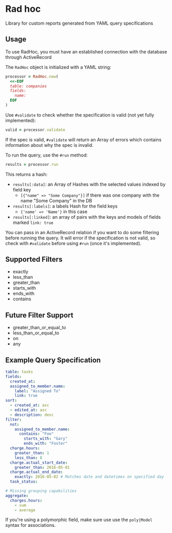 # Rad hoc
Library for custom reports generated from YAML query specifications

## Usage
To use RadHoc, you must have an established connection with the database through ActiveRecord

The `RadHoc` object is initialized with a YAML string:
```ruby
processor = RadHoc.new(
  <<-EOF
  table: companies
  fields:
    name:
  EOF
)
```

Use `#validate` to check whether the specification is valid (not yet fully implemented):
```ruby
valid = processor.validate
```
If the spec is valid, `#validate` will return an Array of errors which contains information about why the spec is invalid.

To run the query, use the `#run` method:
```ruby
results = processor.run
```
This returns a hash:
- `results[:data]`: an Array of Hashes with the selected values indexed by field key 
  - `[{"name" => "Some Company"}]` if there was one company with the name "Some Company" in the DB
- `results[:labels]`: a labels Hash for the field keys
  - `{'name' => 'Name'}` in this case
- `results[:linked]`: an array of pairs with the keys and models of fields marked `link: true`

You can pass in an ActiveRecord relation if you want to do some filtering before running the query. It will error if the specification is not valid, so check with `#validate` before using `#run` (once it's implemented).

## Supported Filters
* exactly
* less_than
* greater_than
* starts_with
* ends_with
* contains

## Future Filter Support
* greater_than_or_equal_to
* less_than_or_equal_to
* on
* any

## Example Query Specification
```yaml
table: tasks
fields:
  created_at:
  assigned_to_member.name:
    label: "Assigned To"
    link: true
sort:
  - created_at: asc
  - edited_at: asc
  - description: desc
filter:
  not:
    assigned_to_member.name:
      contains: "Foo"
        starts_with: "Gary"
        ends_with: "Foster"
  charge.hours:
    greater_than: 1
    less_than: 8
  charge.actual_start_date:
    greater_than: 2016-05-01
  charge.actual_end_date:
    exactly: 2016-05-02 # Matches date and datetimes on specified day
  task_status:

# Missing grouping capabilities
aggregate:
  charges.hours:
    - sum
    - average
```

If you're using a polymorphic field, make sure use use the `poly|Model` syntax for associations.

